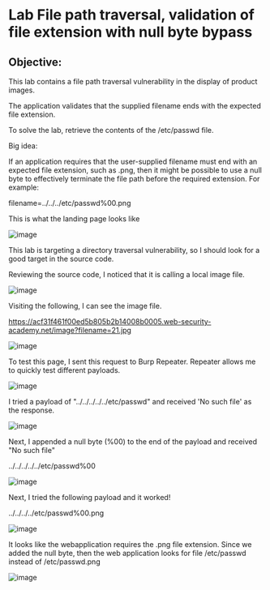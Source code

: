 # Lab File path traversal, validation of file extension with null byte bypass

## Objective:

 This lab contains a file path traversal vulnerability in the display of product images.

The application validates that the supplied filename ends with the expected file extension.

To solve the lab, retrieve the contents of the /etc/passwd file. 

Big idea:

 If an application requires that the user-supplied filename must end with an expected file extension, such as .png, then it might be possible to use a null byte to effectively terminate the file path before the required extension. For example:

filename=../../../etc/passwd%00.png 

This is what the landing page looks like 

![image](https://user-images.githubusercontent.com/90155329/134448494-00e5a47e-9da6-4052-88a4-5937baaca4d5.png)

This lab is targeting a directory traversal vulnerability, so I should look for a good target in the source code.

Reviewing the source code, I noticed that it is calling a local image file.

![image](https://user-images.githubusercontent.com/90155329/134448508-316eb35e-3ed7-446e-a3fb-e25ca13330a2.png)

Visiting the following, I can see the image file.

https://acf31f461f00ed5b805b2b14008b0005.web-security-academy.net/image?filename=21.jpg

![image](https://user-images.githubusercontent.com/90155329/134448525-7404a0a1-bab4-4037-ab01-d7231363f053.png)

To test this page, I sent this request to Burp Repeater. Repeater allows me to quickly test different payloads.

![image](https://user-images.githubusercontent.com/90155329/134448537-b32bd1a7-4915-4abd-9f5b-f44745b700b5.png)

I tried a payload of "../../../../../etc/passwd" and received 'No such file' as the response.

![image](https://user-images.githubusercontent.com/90155329/134448549-67820584-c0c9-4fe7-a1be-1d92a71490a7.png)

Next, I appended a null byte (%00) to the end of the payload and received "No such file"


../../../../../etc/passwd%00

![image](https://user-images.githubusercontent.com/90155329/134448566-161cf3ef-f77f-4d88-983f-6771a9da3def.png)

Next, I tried the following payload and it worked!

../../../../etc/passwd%00.png


![image](https://user-images.githubusercontent.com/90155329/134448592-c60d600d-34a1-4e65-9712-387f54a5160e.png)

It looks like the webapplication requires the .png file extension. Since we added the null byte, then the web application looks for file /etc/passwd instead of /etc/passwd.png

![image](https://user-images.githubusercontent.com/90155329/134448613-659ae81a-11a3-4afc-97a9-bcbaae6fcedc.png)

